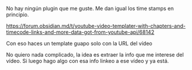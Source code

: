 No hay ningún plugin que me guste. Me dan igual los time stamps en principio. 

https://forum.obsidian.md/t/youtube-video-templater-with-chapters-and-timecode-links-and-more-data-got-from-youtube-api/68142

Con eso haces un template guapo solo con la URL del vídeo

No quiero nada complicado, la idea es extraer la info que me interese del vídeo. Si luego hago algo con esa info linkeo a ese vídeo y ya está.

